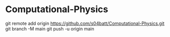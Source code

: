 # Computational-Physics
git remote add origin https://github.com/s04batt/Computational-Physics.git
git branch -M main
git push -u origin main
